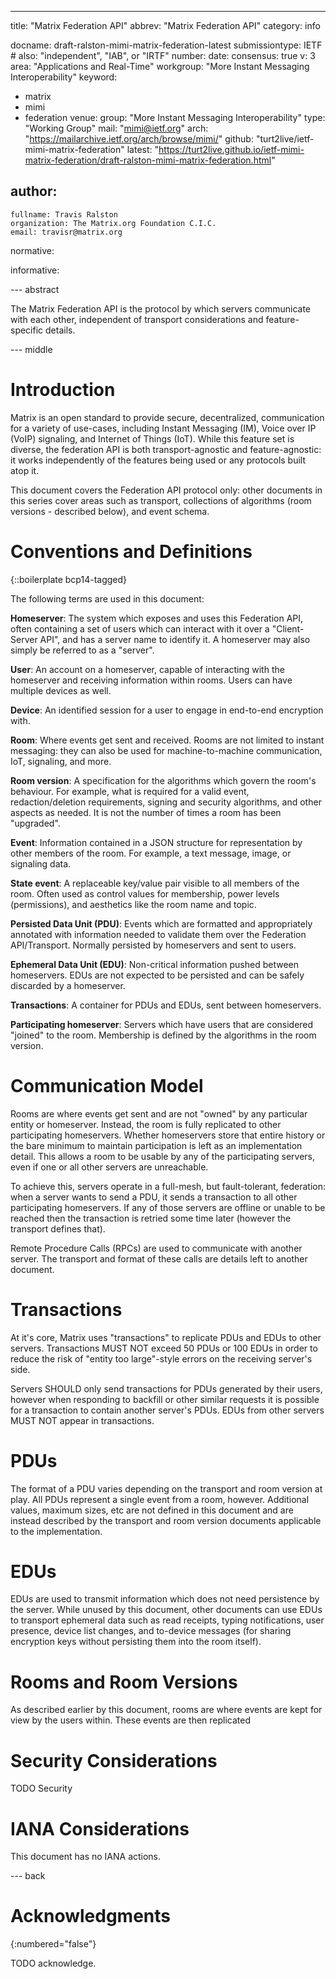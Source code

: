 ---
title: "Matrix Federation API"
abbrev: "Matrix Federation API"
category: info

docname: draft-ralston-mimi-matrix-federation-latest
submissiontype: IETF  # also: "independent", "IAB", or "IRTF"
number:
date:
consensus: true
v: 3
area: "Applications and Real-Time"
workgroup: "More Instant Messaging Interoperability"
keyword:
 - matrix
 - mimi
 - federation
venue:
  group: "More Instant Messaging Interoperability"
  type: "Working Group"
  mail: "mimi@ietf.org"
  arch: "https://mailarchive.ietf.org/arch/browse/mimi/"
  github: "turt2live/ietf-mimi-matrix-federation"
  latest: "https://turt2live.github.io/ietf-mimi-matrix-federation/draft-ralston-mimi-matrix-federation.html"

author:
 -
    fullname: Travis Ralston
    organization: The Matrix.org Foundation C.I.C.
    email: travisr@matrix.org

normative:

informative:


--- abstract

The Matrix Federation API is the protocol by which servers communicate with each other,
independent of transport considerations and feature-specific details.


--- middle

# Introduction

Matrix is an open standard to provide secure, decentralized, communication for a variety of
use-cases, including Instant Messaging (IM), Voice over IP (VoIP) signaling, and Internet of
Things (IoT). While this feature set is diverse, the federation API is both transport-agnostic
and feature-agnostic: it works independently of the features being used or any protocols built
atop it.

This document covers the Federation API protocol only: other documents in this series cover areas
such as transport, collections of algorithms (room versions - described below), and event schema.


# Conventions and Definitions

{::boilerplate bcp14-tagged}

The following terms are used in this document:

**Homeserver**: The system which exposes and uses this Federation API, often containing a set
of users which can interact with it over a "Client-Server API", and has a server name to identify
it. A homeserver may also simply be referred to as a "server".

**User**: An account on a homeserver, capable of interacting with the homeserver and receiving
information within rooms. Users can have multiple devices as well.

**Device**: An identified session for a user to engage in end-to-end encryption with.

**Room**: Where events get sent and received. Rooms are not limited to instant messaging: they can
also be used for machine-to-machine communication, IoT, signaling, and more.

**Room version**: A specification for the algorithms which govern the room's behaviour. For example,
what is required for a valid event, redaction/deletion requirements, signing and security algorithms,
and other aspects as needed. It is not the number of times a room has been "upgraded".

**Event**: Information contained in a JSON structure for representation by other members of the room.
For example, a text message, image, or signaling data.

**State event**: A replaceable key/value pair visible to all members of the room. Often used as control
values for membership, power levels (permissions), and aesthetics like the room name and topic.

**Persisted Data Unit (PDU)**: Events which are formatted and appropriately annotated with information
needed to validate them over the Federation API/Transport. Normally persisted by homeservers and sent to
users.

**Ephemeral Data Unit (EDU)**: Non-critical information pushed between homeservers. EDUs are not expected
to be persisted and can be safely discarded by a homeserver.

**Transactions**: A container for PDUs and EDUs, sent between homeservers.

**Participating homeserver**: Servers which have users that are considered "joined" to the room. Membership
is defined by the algorithms in the room version.

# Communication Model

Rooms are where events get sent and are not "owned" by any particular entity or homeserver. Instead, the
room is fully replicated to other participating homeservers. Whether homeservers store that entire history 
or the bare minimum to maintain participation is left as an implementation detail. This allows a room to
be usable by any of the participating servers, even if one or all other servers are unreachable.

To achieve this, servers operate in a full-mesh, but fault-tolerant, federation: when a server wants to
send a PDU, it sends a transaction to all other participating homeservers. If any of those servers are
offline or unable to be reached then the transaction is retried some time later (however the transport
defines that).

Remote Procedure Calls (RPCs) are used to communicate with another server. The transport and format of
these calls are details left to another document.

# Transactions

At it's core, Matrix uses "transactions" to replicate PDUs and EDUs to other servers. Transactions MUST
NOT exceed 50 PDUs or 100 EDUs in order to reduce the risk of "entity too large"-style errors on the
receiving server's side. 

Servers SHOULD only send transactions for PDUs generated by their users, however when responding to 
backfill or other similar requests it is possible for a transaction to contain another server's PDUs.
EDUs from other servers MUST NOT appear in transactions.

# PDUs

The format of a PDU varies depending on the transport and room version at play. All PDUs represent a single
event from a room, however. Additional values, maximum sizes, etc are not defined in this document and
are instead described by the transport and room version documents applicable to the implementation.

# EDUs

EDUs are used to transmit information which does not need persistence by the server. While unused by this
document, other documents can use EDUs to transport ephemeral data such as read receipts, typing 
notifications, user presence, device list changes, and to-device messages (for sharing encryption keys
without persisting them into the room itself).

# Rooms and Room Versions

As described earlier by this document, rooms are where events are kept for view by the users within. These
events are then replicated

# Security Considerations

TODO Security


# IANA Considerations

This document has no IANA actions.


--- back

# Acknowledgments
{:numbered="false"}

TODO acknowledge.
